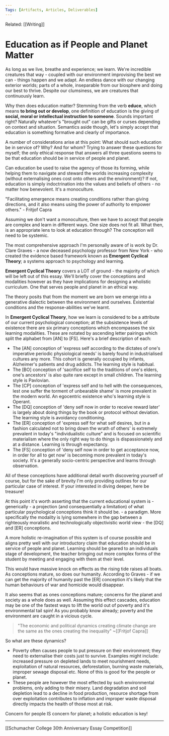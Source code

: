 ```yaml
---
Tags: [Artifacts, Articles, Deliverables]
---
```

Related: [[Writing]]

# Education as if People and Planet Matter
As long as we live, breathe and experience; we learn. We're incredible creatures that way - coupled with our environment improvising the best we can - things happen and we adapt. An endless dance with our changing exterior worlds; parts of a whole, inseparable from our biosphere and doing our best to thrive. Despite our clumsiness, we are creatures that continuously learn.

Why then does education matter? Stemming from the verb __educe__, which means __to bring out or develop__, one definition of education is the giving of __social, moral or intellectual instruction to someone__. Sounds important right? Naturally whatever's "brought out" can be gifts or curses depending on context and situation. Semantics aside though, let's simply accept that education is something formative and clearly of importance.

A number of considerations arise at this point: What should such education be in service of? Why? And for whom? Trying to answer these questions for myself; the only ethical response that answers all three questions seems to be that education should be in service of people and planet. 

Can education be used to raise the agency of those its forming, while helping them to navigate and steward the worlds increasing complexity (without externalising ones cost onto others and the environment)? If not, education is simply indoctrination into the values and beliefs of others - no matter how benevolent. It's a monoculture.

"Facilitating emergence means creating conditions rather than giving directions, and it also means using the power of authority to empower others." - Fritjof Capra

Assuming we don't want a monoculture, then we have to accept that people are complex and learn in different ways. One size does not fit all. What then, is an appropriate lens to look at education through? The conception will need to be systemic. 

The most comprehensive approach I'm personally aware of is work by Dr. Clare Graves - a now deceased psychology professor from New York - who created the evidence based framework known as __Emergent Cyclical Theory__; a systems approach to psychology and learning. 

__Emergent Cyclical Theory__ covers a LOT of ground - the majority of which will be left out of this essay. We'll briefly cover the conceptions and modalities however as they have implications for designing a wholistic curriculum. One that serves people and planet in an ethical way. 

The theory posits that from the moment we are born we emerge into a generative dialectic between the environment and ourselves. Existential conditions and the response-abilities we've learnt. 

In __Emergent Cyclical Theory__, how we learn is considered to be a attribute of our current psychological conception; at the subsistence levels of existence there are six primary conceptions which encompasses the six learning modalities. These are notated by ascending letter pairings which split the alphabet from [AN] to [FS]. Here's a brief description of each:
- The [AN] conception of 'express self according to the dictates of one's imperative periodic physiological needs' is barely found in industrialised cultures any more. This cohort is generally occupied by infants, Alzheimer's patients and drug addicts. The learning style is habitual. 
- The [BO] conception of 'sacrifice self to the traditions of one's elders, one's ancestors' is also quite rare except in small children. The learning style is Pavlovian. 
- The [CP] conception of 'express self and to hell with the consequences, lest one suffer the torment of unbearable shame' is more prevalent in the modern world. An egocentric existence who's learning style is Operant.
- The [DQ] conception of 'deny self now in order to receive reward later' is largely about doing things by the book or protocol without deviation. The learning style is avoidancy conditioning.
- The [ER] conception of 'express self for what self desires, but in a fashion calculated not to bring down the wrath of others' is extremely prevalent in today's "individualistic culture" and is focused on scientific materialism where the only right way to do things is dispassionately and at a distance. Learning is through expectancy.
- The [FS] conception of 'deny self now in order to get acceptance now, in order for all to get now' is becoming more prevalent in today's society. It's a generally socio-centric perspective and learns through observation. 

All of these conceptions have additional detail worth discovering yourself of course, but for the sake of brevity I'm only providing outlines for our particular case of interest. If your interested in diving deeper, here be treasure! 

At this point it's worth asserting that the current educational system is - generically - a projection (and consequentially a limitation) of what particular psychological conceptions think it should be. - a paradigm. More specifically the modality is lying somewhere in the gap between a righteously moralistic and technologically objectivistic world view - the [DQ] and [ER] conceptions. 

A more holistic re-imagination of this system is of course possible and aligns pretty well with our introductory claim that education should be in service of people and planet. Learning should be geared to an individuals stage of development, the teacher bringing out more complex forms of the student by meeting and engaging with them at their level. 

This would have massive knock on effects as the rising tide raises all boats. As conceptions mature, so does our humanity. According to Graves - if we can get the majority of humanity past the [ER] conception it's likely that the human behaviours of war and homicide would disappear. 

It also seems that as ones conceptions mature; concerns for the planet and society as a whole does as well. Assuming this effect cascades, education may be one of the fastest ways to lift the world out of poverty and it's environmental tail spin! As you probably know already; poverty and the environment are caught in a vicious cycle.

> "The economic and political dynamics creating climate change are the same as the ones creating the inequality" ~[[Fritjof Capra]]

So what are these dynamics?
- Poverty often causes people to put pressure on their environment; they need to externalise their costs just to survive. Examples might include: increased pressure on depleted lands to meet nourishment needs, exploitation of natural resources, deforestation, burning waste materials, improper sewage disposal etc. None of this is good for the people or planet. 
- These people are however the most effected by such environmental problems, only adding to their misery. Land degradation and soil depletion lead to a decline in food production, resource shortage from over exploitation contributes to inflation and improper waste disposal directly impacts the health of those most at risk.

Concern for people IS concern for planet; a holistic education is key! 


---
[[Schumacher College 30th Anniversary Essay Competition]]



